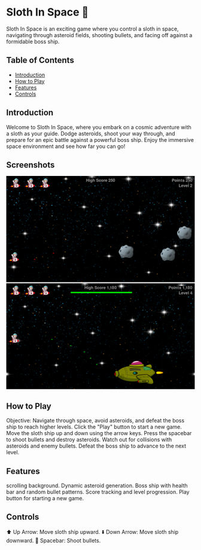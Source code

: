 # Sloth In Space 🚀

Sloth In Space is an exciting game where you control a sloth in space, navigating through asteroid fields, shooting bullets, and facing off against a formidable boss ship.

## Table of Contents

- [Introduction](#introduction)
- [How to Play](#how-to-play)
- [Features](#features)
- [Controls](#controls)


## Introduction

Welcome to Sloth In Space, where you embark on a cosmic adventure with a sloth as your guide. Dodge asteroids, shoot your way through, and prepare for an epic battle against a powerful boss ship. Enjoy the immersive space environment and see how far you can go!

## Screenshots

![Sloth_In_Space](images/Sloth_In_Space.png)
![Sloth_In_Space_Boss_Ship](images/Sloth_In_Space_Boss_Ship.png)

## How to Play

Objective: Navigate through space, avoid asteroids, and defeat the boss ship to reach higher levels.
Click the "Play" button to start a new game.
Move the sloth ship up and down using the arrow keys.
Press the spacebar to shoot bullets and destroy asteroids.
Watch out for collisions with asteroids and enemy bullets.
Defeat the boss ship to advance to the next level.

## Features

scrolling background.
Dynamic asteroid generation.
Boss ship with health bar and random bullet patterns.
Score tracking and level progression.
Play button for starting a new game.

## Controls

⬆️ Up Arrow: Move sloth ship upward.
⬇️ Down Arrow: Move sloth ship downward.
🔵 Spacebar: Shoot bullets.
